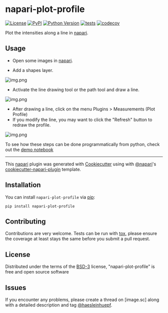 # napari-plot-profile

[![License](https://img.shields.io/pypi/l/napari-plot-profile.svg?color=green)](https://github.com/haesleinhuepf/napari-plot-profile/raw/master/LICENSE)
[![PyPI](https://img.shields.io/pypi/v/napari-plot-profile.svg?color=green)](https://pypi.org/project/napari-plot-profile)
[![Python Version](https://img.shields.io/pypi/pyversions/napari-plot-profile.svg?color=green)](https://python.org)
[![tests](https://github.com/haesleinhuepf/napari-plot-profile/workflows/tests/badge.svg)](https://github.com/haesleinhuepf/napari-plot-profile/actions)
[![codecov](https://codecov.io/gh/haesleinhuepf/napari-plot-profile/branch/master/graph/badge.svg)](https://codecov.io/gh/haesleinhuepf/napari-plot-profile)

Plot the intensities along a line in [napari].

## Usage

* Open some images in [napari].
  
* Add a shapes layer.

![img.png](https://github.com/haesleinhuepf/napari-plot-profile/raw/main/docs/add_shapes_layer_screenshot.png)
  
* Activate the line drawing tool or the path tool and draw a line.

![img.png](https://github.com/haesleinhuepf/napari-plot-profile/raw/main/docs/draw_line_tool_screenshot.png)
  
* After drawing a line, click on the menu Plugins > Measurements (Plot Profile)
* If you modify the line, you may want to click the "Refresh" button to redraw the profile.

![img.png](https://github.com/haesleinhuepf/napari-plot-profile/raw/main/docs/redraw_screenshot.png)

To see how these steps can be done programmatically from python, check out the [demo notebook](https://github.com/haesleinhuepf/napari-plot-profile/blob/main/docs/demo.ipynb)

----------------------------------

This [napari] plugin was generated with [Cookiecutter] using with [@napari]'s [cookiecutter-napari-plugin] template.

## Installation

You can install `napari-plot-profile` via [pip]:

    pip install napari-plot-profile

## Contributing

Contributions are very welcome. Tests can be run with [tox], please ensure
the coverage at least stays the same before you submit a pull request.

## License

Distributed under the terms of the [BSD-3] license,
"napari-plot-profile" is free and open source software

## Issues

If you encounter any problems, please create a thread on [image.sc] along with a detailed description and tag [@haesleinhuepf].

[napari]: https://github.com/napari/napari
[Cookiecutter]: https://github.com/audreyr/cookiecutter
[@napari]: https://github.com/napari
[MIT]: http://opensource.org/licenses/MIT
[BSD-3]: http://opensource.org/licenses/BSD-3-Clause
[GNU GPL v3.0]: http://www.gnu.org/licenses/gpl-3.0.txt
[GNU LGPL v3.0]: http://www.gnu.org/licenses/lgpl-3.0.txt
[Apache Software License 2.0]: http://www.apache.org/licenses/LICENSE-2.0
[Mozilla Public License 2.0]: https://www.mozilla.org/media/MPL/2.0/index.txt
[cookiecutter-napari-plugin]: https://github.com/napari/cookiecutter-napari-plugin

[file an issue]: https://github.com/haesleinhuepf/napari-plot-profile/issues

[napari]: https://github.com/napari/napari
[tox]: https://tox.readthedocs.io/en/latest/
[pip]: https://pypi.org/project/pip/
[PyPI]: https://pypi.org/

[@haesleinhuepf]: https://twitter.com/haesleinhuepf
